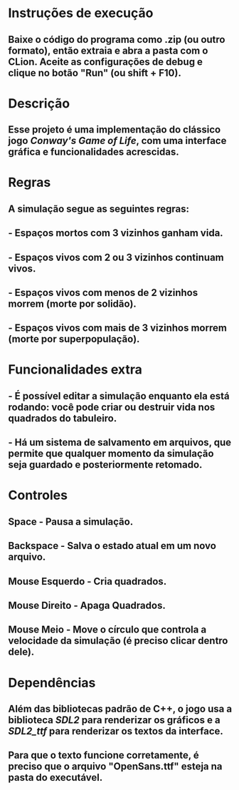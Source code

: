 # Instruções de execução
## Baixe o código do programa como .zip (ou outro formato), então extraia e abra a pasta com o CLion. Aceite as configurações de debug e clique no botão "Run" (ou shift + F10).

# Descrição
## Esse projeto é uma implementação do clássico jogo *Conway's Game of Life*, com uma interface gráfica e funcionalidades acrescidas.

# Regras
## A simulação segue as seguintes regras:
## - Espaços mortos com 3 vizinhos ganham vida.
## - Espaços vivos com 2 ou 3 vizinhos continuam vivos.
## - Espaços vivos com menos de 2 vizinhos morrem (morte por solidão).
## - Espaços vivos com mais de 3 vizinhos morrem (morte por superpopulação). 

# Funcionalidades extra
## - É possível editar a simulação enquanto ela está rodando: você pode criar ou destruir vida nos quadrados do tabuleiro.
## - Há um sistema de salvamento em arquivos, que permite que qualquer momento da simulação seja guardado e posteriormente retomado.

# Controles
## Space - Pausa a simulação.
## Backspace - Salva o estado atual em um novo arquivo.
## Mouse Esquerdo - Cria quadrados.
## Mouse Direito - Apaga Quadrados.
## Mouse Meio - Move o círculo que controla a velocidade da simulação (é preciso clicar dentro dele).

# Dependências
## Além das bibliotecas padrão de C++, o jogo usa a biblioteca *SDL2* para renderizar os gráficos e a *SDL2_ttf* para renderizar os textos da interface.
## Para que o texto funcione corretamente, é preciso que o arquivo "OpenSans.ttf" esteja na pasta do executável.